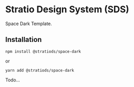 # Stratio Design System (SDS)
Space Dark Template.

## Installation
```
npm install @stratiods/space-dark
```
or
```
yarn add @stratiods/space-dark
```

Todo...
